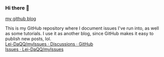 ### Hi there 👋
[my github blog](https://lei-daqq.github.io/)

This is my GitHub repository where I document issues I've run into, as well as some tutorials. I use it as another blog, since GitHub makes it easy to publish new posts, lol.
</br>
<a href='https://github.com/Lei-DaQQ/myIssues/discussions'>Lei-DaQQ/myIssues · Discussions · GitHub</a>
</br>
<a href='https://github.com/Lei-DaQQ/myIssues/issues'>Issues · Lei-DaQQ/myIssues</a>
<!--
**Lei-DaQQ/Lei-DaQQ** is a ✨ _special_ ✨ repository because its `README.md` (this file) appears on your GitHub profile.

Here are some ideas to get you started:

- 🔭 I’m currently working on ...
- 🌱 I’m currently learning ...
- 👯 I’m looking to collaborate on ...
- 🤔 I’m looking for help with ...
- 💬 Ask me about ...
- 📫 How to reach me: ...
- 😄 Pronouns: ...
- ⚡ Fun fact: ...
-->
